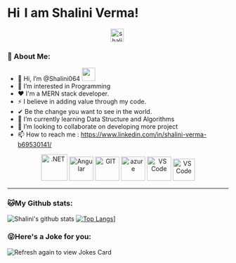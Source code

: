 # Hi<img src="https://github.com/TheDudeThatCode/TheDudeThatCode/blob/master/Assets/Hi.gif" width="10px">I am Shalini Verma!
<p align="center"><a href="https://www.linkedin.com/in/shalini-verma-b69530141/" target="blank"><img align="center" src="https://cdn.jsdelivr.net/npm/simple-icons@3.0.1/icons/linkedin.svg" alt="shalini linkedin" height="30" width="30" /></a>&nbsp;</p>

### 🤵 About Me:
- 👋 Hi, I’m @Shalini064 <img src="https://media.giphy.com/media/WUlplcMpOCEmTGBtBW/giphy.gif" width="30" >
- 👀 I’m interested in Programming
- ❤  I'm a MERN stack developer.
- ⚡ I believe in adding value through my code.
- ✔ Be the change you want to see in the world.
- 🌱 I’m currently learning Data Structure and Algorithms
- 💞️ I’m looking to collaborate on developing more project
- 📫 How to reach me : https://www.linkedin.com/in/shalini-verma-b69530141/

<p align="center">
      <img src="https://www.vectorlogo.zone/logos/reactjs/reactjs-icon.svg" alt=".NET" width="60" height="60"/> 
      <img src="https://www.vectorlogo.zone/logos/nodejs/nodejs-ar21.svg" alt="Angular" width="55" height="55"/>
      <img src="https://www.vectorlogo.zone/logos/git-scm/git-scm-icon.svg" alt="GIT" width="55" height="55"/> 
      <img src="https://www.vectorlogo.zone/logos/mongodb/mongodb-ar21.svg" alt="azure" width="55" height="55"/> 
      <img src="https://www.vectorlogo.zone/logos/visualstudio_code/visualstudio_code-icon.svg" alt="VS Code" width="55" height="55"/> 
      <img src="https://www.vectorlogo.zone/logos/javascript/javascript-icon.svg" alt="VS Code" width="50" height="50"/> 
</p>

---
### 🐱My Github stats:
![Shalini's github stats](https://github-readme-stats.vercel.app/api?username=shalini064&show_icons=true&title_color=ffc857&icon_color=8ac926&text_color=daf7dc&bg_color=151515&hide=["stars"])
[![Top Langs](https://github-readme-stats.vercel.app/api/top-langs/?username=shalini064&layout=compact&text_color=daf7dc&bg_color=151515)](https://github.com/shalini064/github-readme-stats)]

### 😜Here's a Joke for you:
<img src="https://readme-jokes.vercel.app/api" alt="Refresh again to view Jokes Card" />

<!---
Shalini064/Shalini064 is a ✨ special ✨ repository because its `README.md` (this file) appears on your GitHub profile.
You can click the Preview link to take a look at your changes.
--->


